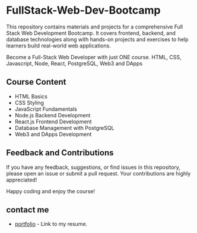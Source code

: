 # FullStack-Web-Dev-Bootcamp
This repository contains materials and projects for a comprehensive Full Stack Web Development Bootcamp. It covers frontend, backend, and database technologies along with hands-on projects and exercises to help learners build real-world web applications.

Become a Full-Stack Web Developer with just ONE course. HTML, CSS, Javascript, Node, React, PostgreSQL, Web3 and DApps

## Course Content
- HTML Basics
- CSS Styling
- JavaScript Fundamentals
- Node.js Backend Development
- React.js Frontend Development
- Database Management with PostgreSQL
- Web3 and DApps Development


## Feedback and Contributions
If you have any feedback, suggestions, or find issues in this repository, please open an issue or submit a pull request. Your contributions are highly appreciated!

Happy coding and enjoy the course!

## contact me
- [portfolio](https://justaddisu.github.io/My-Resume/) - Link to my resume.
